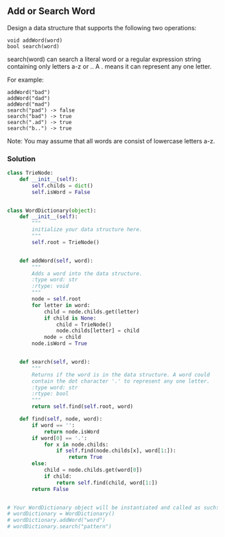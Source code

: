 ## Add or Search Word

Design a data structure that supports the following two operations:
```
void addWord(word)
bool search(word)
```
search(word) can search a literal word or a regular expression string containing only letters a-z or .. A . means it can represent any one letter.

For example:
```
addWord("bad")
addWord("dad")
addWord("mad")
search("pad") -> false
search("bad") -> true
search(".ad") -> true
search("b..") -> true
```

Note:
You may assume that all words are consist of lowercase letters a-z.
### Solution

```python
class TrieNode:
    def __init__(self):
        self.childs = dict()
        self.isWord = False


class WordDictionary(object):
    def __init__(self):
        """
        initialize your data structure here.
        """
        self.root = TrieNode()


    def addWord(self, word):
        """
        Adds a word into the data structure.
        :type word: str
        :rtype: void
        """
        node = self.root
        for letter in word:
            child = node.childs.get(letter)
            if child is None:
                child = TrieNode()
                node.childs[letter] = child
            node = child
        node.isWord = True


    def search(self, word):
        """
        Returns if the word is in the data structure. A word could
        contain the dot character '.' to represent any one letter.
        :type word: str
        :rtype: bool
        """
        return self.find(self.root, word)

    def find(self, node, word):
        if word == '':
            return node.isWord
        if word[0] == '.':
            for x in node.childs:
                if self.find(node.childs[x], word[1:]):
                    return True
        else:
            child = node.childs.get(word[0])
            if child:
                return self.find(child, word[1:])
        return False


# Your WordDictionary object will be instantiated and called as such:
# wordDictionary = WordDictionary()
# wordDictionary.addWord("word")
# wordDictionary.search("pattern")
```
